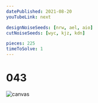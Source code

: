 ```yaml
---
datePublished: 2021-08-20
youTubeLink: next

designNoiseSeeds: [nrw, ael, aio]
cutNoiseSeeds: [wyc, kjz, kdn]

pieces: 225
timeToSolve: 1
---
```


# 043

![canvas](https://res.cloudinary.com/abstract-puzzles/image/upload/w_2000/043_nrw-ael-aio_wyc-kjz-kdn?raw=true)
